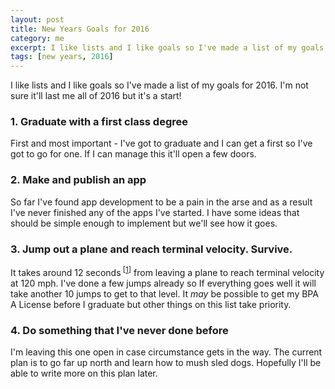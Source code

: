 ```yaml
---
layout: post
title: New Years Goals for 2016
category: me
excerpt: I like lists and I like goals so I've made a list of my goals for 2016. I'm not sure it'll last me all of 2016 but it's a start!
tags: [new years, 2016]
---
```

I like lists and I like goals so I've made a list of my goals for 2016. I'm not sure it'll last me all of 2016 but it's a start!

### 1. Graduate with a first class degree
First and most important - I've got to graduate and I can get a first so I've got to go for one. If I can manage this it'll open a few doors.

### 2. Make and publish an app
So far I've found app development to be a pain in the arse and as a result I've never finished any of the apps I've started. I have some ideas that should be simple enough to implement but we'll see how it goes.

### 3. Jump out a plane and reach terminal velocity. Survive. 
It takes around 12 seconds<sup> \[[1]]</sup> from leaving a plane to reach terminal velocity at 120 mph. I've done a few jumps already so If everything goes well it will take another 10 jumps to get to that level. It *may* be possible to get my BPA A License before I graduate but other things on this list take priority.

### 4. Do something that I've never done before
I'm leaving this one open in case circumstance gets in the way. The current plan is to go far up north and learn how to mush sled dogs. Hopefully I'll be able to write more on this plan later. 

[1]: http://www.skydivelangar.co.uk/default.aspxid=20364e81-45df-49bf-813a-5dd8990510a2#How_fast_do_you_go